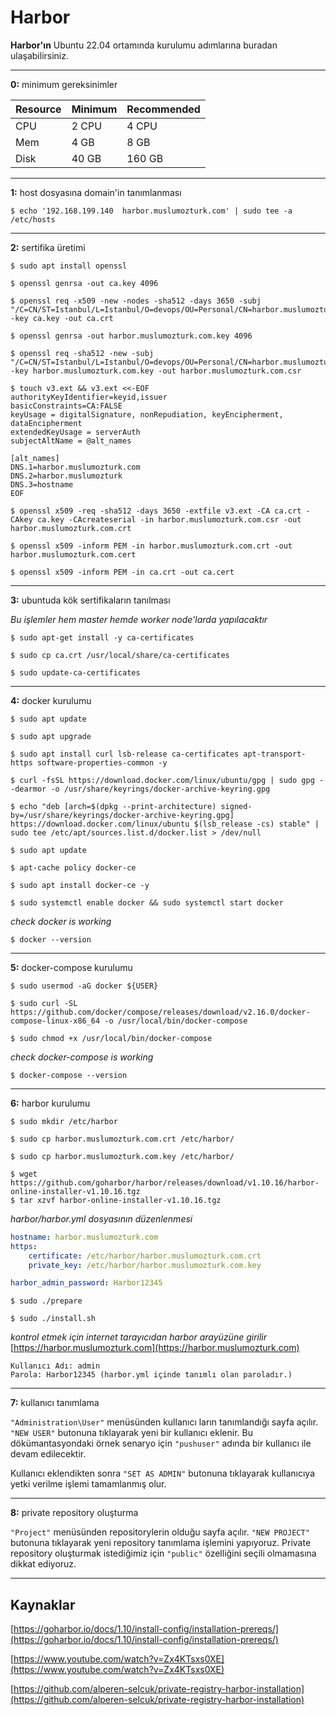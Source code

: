 # Harbor
**Harbor'ın** Ubuntu 22.04 ortamında kurulumu adımlarına buradan ulaşabilirsiniz.

---

**0:** minimum gereksinimler

| Resource | Minimum | Recommended |
| ----------- | ----------- |  ----------- |
| CPU |	2 CPU |	4 CPU |
| Mem |	4 GB |	8 GB |
| Disk | 40 GB | 160 GB|

---

**1:** host dosyasına domain'in tanımlanması

```shell
$ echo '192.168.199.140  harbor.muslumozturk.com' | sudo tee -a /etc/hosts
```
---

**2:** sertifika üretimi

```shell
$ sudo apt install openssl

$ openssl genrsa -out ca.key 4096

$ openssl req -x509 -new -nodes -sha512 -days 3650 -subj "/C=CN/ST=Istanbul/L=Istanbul/O=devops/OU=Personal/CN=harbor.muslumozturk.com" -key ca.key -out ca.crt

$ openssl genrsa -out harbor.muslumozturk.com.key 4096

$ openssl req -sha512 -new -subj "/C=CN/ST=Istanbul/L=Istanbul/O=devops/OU=Personal/CN=harbor.muslumozturk.com" -key harbor.muslumozturk.com.key -out harbor.muslumozturk.com.csr

$ touch v3.ext && v3.ext <<-EOF
authorityKeyIdentifier=keyid,issuer
basicConstraints=CA:FALSE
keyUsage = digitalSignature, nonRepudiation, keyEncipherment, dataEncipherment
extendedKeyUsage = serverAuth
subjectAltName = @alt_names

[alt_names]
DNS.1=harbor.muslumozturk.com
DNS.2=harbor.muslumozturk
DNS.3=hostname
EOF

$ openssl x509 -req -sha512 -days 3650 -extfile v3.ext -CA ca.crt -CAkey ca.key -CAcreateserial -in harbor.muslumozturk.com.csr -out harbor.muslumozturk.com.crt

$ openssl x509 -inform PEM -in harbor.muslumozturk.com.crt -out harbor.muslumozturk.com.cert

$ openssl x509 -inform PEM -in ca.crt -out ca.cert
```

---

**3:** ubuntuda kök sertifikaların tanılması

*Bu işlemler hem master hemde worker node'larda yapılacaktır*

```shell
$ sudo apt-get install -y ca-certificates

$ sudo cp ca.crt /usr/local/share/ca-certificates

$ sudo update-ca-certificates
```
---

**4:** docker kurulumu

```shell
$ sudo apt update

$ sudo apt upgrade

$ sudo apt install curl lsb-release ca-certificates apt-transport-https software-properties-common -y

$ curl -fsSL https://download.docker.com/linux/ubuntu/gpg | sudo gpg --dearmor -o /usr/share/keyrings/docker-archive-keyring.gpg

$ echo "deb [arch=$(dpkg --print-architecture) signed-by=/usr/share/keyrings/docker-archive-keyring.gpg] https://download.docker.com/linux/ubuntu $(lsb_release -cs) stable" | sudo tee /etc/apt/sources.list.d/docker.list > /dev/null

$ sudo apt update

$ apt-cache policy docker-ce

$ sudo apt install docker-ce -y

$ sudo systemctl enable docker && sudo systemctl start docker

```

*check docker is working*

```shell
$ docker --version
```
---

**5:** docker-compose kurulumu

```shell
$ sudo usermod -aG docker ${USER}

$ sudo curl -SL https://github.com/docker/compose/releases/download/v2.16.0/docker-compose-linux-x86_64 -o /usr/local/bin/docker-compose

$ sudo chmod +x /usr/local/bin/docker-compose

```

*check docker-compose is working*

```shell
$ docker-compose --version
```
---

**6:** harbor kurulumu

```shell
$ sudo mkdir /etc/harbor

$ sudo cp harbor.muslumozturk.com.crt /etc/harbor/

$ sudo cp harbor.muslumozturk.com.key /etc/harbor/
```

```shell
$ wget https://github.com/goharbor/harbor/releases/download/v1.10.16/harbor-online-installer-v1.10.16.tgz
$ tar xzvf harbor-online-installer-v1.10.16.tgz
```

*harbor/harbor.yml dosyasının düzenlenmesi*
```yaml
hostname: harbor.muslumozturk.com
https:
    certificate: /etc/harbor/harbor.muslumozturk.com.crt
    private_key: /etc/harbor/harbor.muslumozturk.com.key

harbor_admin_password: Harbor12345
```


```shell
$ sudo ./prepare

$ sudo ./install.sh

```

*kontrol etmek için internet tarayıcıdan harbor arayüzüne girilir*
[https://harbor.muslumozturk.com](https://harbor.muslumozturk.com)

```
Kullanıcı Adı: admin
Parola: Harbor12345 (harbor.yml içinde tanımlı olan paroladır.)
```
---

**7:** kullanıcı tanımlama

`"Administration\User"` menüsünden kullanıcı ların tanımlandığı sayfa açılır. `"NEW USER"` butonuna tıklayarak yeni bir kullanıcı eklenir. Bu dökümantasyondaki örnek senaryo için `"pushuser"` adında bir kullanıcı ile devam edilecektir.

Kullanıcı eklendikten sonra `"SET AS ADMIN"` butonuna tıklayarak kullanıcıya yetki verilme işlemi tamamlanmış olur.

---

**8:** private repository oluşturma

`"Project"` menüsünden repositorylerin olduğu sayfa açılır. `"NEW PROJECT"` butonuna tıklayarak yeni repository tanımlama işlemini yapıyoruz. Private repository oluşturmak istediğimiz için `"public"` özelliğini seçili olmamasına dikkat ediyoruz.  

---

## Kaynaklar

[https://goharbor.io/docs/1.10/install-config/installation-prereqs/](https://goharbor.io/docs/1.10/install-config/installation-prereqs/)

[https://www.youtube.com/watch?v=Zx4KTsxs0XE](https://www.youtube.com/watch?v=Zx4KTsxs0XE)

[https://github.com/alperen-selcuk/private-registry-harbor-installation](https://github.com/alperen-selcuk/private-registry-harbor-installation)

